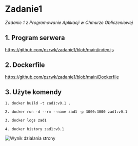 # Zadanie1
*Zadanie 1 z Programowanie Aplikacji w Chmurze Obliczeniowej*

## 1. Program serwera
https://github.com/pzrwk/zadanie1/blob/main/index.js

## 2. Dockerfile
https://github.com/pzrwk/zadanie1/blob/main/Dockerfile

## 3. Użyte komendy


```
1. docker build -t zad1:v0.1 .
```

```
2. docker run -d --rm --name zad1 -p 3000:3000 zad1:v0.1
```

```dockerfile
3. docker logs zad1
```

```
4. docker history zad1:v0.1
```

![Wynik dzialania strony](https://imgur.com/JW5G6JL)